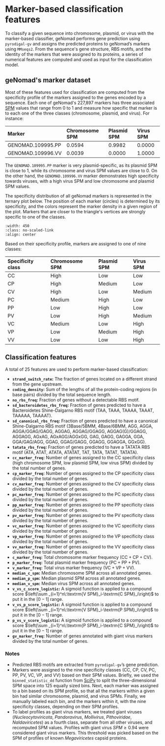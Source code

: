 # Marker-based classification features

To classify a given sequence into chromosome, plasmid, or virus with the marker-based classifier, geNomad performs gene prediction using `pyrodigal-gv` and assigns the predicted proteins to geNomad’s markers using `MMseqs2`. From the sequence's gene structure, RBS motifs, and the identity of the markers that were assigned to its proteins, a series of numerical features are computed and used as input for the classification model.

## geNomad's marker dataset

Most of these features used for classification are computed from the specificity profile of the markers assigned to the genes encoded by a sequence. Each one of geNomad's 227,897 markers has three associated [SPM](https://academic.oup.com/bioinformatics/article/26/9/1273/199782) values that range from 0 to 1 and measure how specific that marker is to each one of the three classes (chromosome, plasmid, and virus). For instance:

| Marker            | Chromosome SPM | Plasmid SPM | Virus SPM |
|:------------------|:---------------|:------------|:----------|
| GENOMAD.109995.PP | 0.0594         | 0.9982      | 0.0000    |
| GENOMAD.109996.VV | 0.0039         | 0.0000      | 1.0000    |

The `GENOMAD.109995.PP` marker is very plasmid-specific, as its plasmid SPM is close to 1, while its chromosome and virus SPM values are close to 0. On the other hand, the `GENOMAD.109996.VV` marker demonstrates high specificity towards viruses, with a high virus SPM and low chromosome and plasmid SPM values.

The specificity distribution of all geNomad markers is represented in the ternary plot below. The position of each marker (circles) is determined by its specificity, and the colors represent the marker density in a given region of the plot. Markers that are closer to the triangle's vertices are strongly specific to one of the classes.

```{image} _static/figures/ternary.png
:width: 450
:class: no-scaled-link
:align: center
```

Based on their specificity profile, markers are assigned to one of nine classes:

| Specificity class | Chromosome SPM | Plasmid SPM | Virus SPM |
|:------------------|:---------------|:------------|:----------|
| CC                | High           | Low         | Low       |
| CP                | High           | Medium      | Low       |
| CV                | High           | Low         | Medium    |
| PC                | Medium         | High        | Low       |
| PP                | Low            | High        | Low       |
| PV                | Low            | High        | Medium    |
| VC                | Medium         | Low         | High      |
| VP                | Low            | Medium      | High      |
| VV                | Low            | Low         | High      |

## Classification features

A total of 25 features are used to perform marker-based classification:

- **`strand_switch_rate`:** The fraction of genes located on a different strand from the gene upstream.
- **`coding_density`:** Sum of the lengths of all the protein-coding regions (in base pairs) divided by the total sequence length.
- **`no_rbs_freq`:** Fraction of genes without a detectable RBS motif.
- **`sd_bacteroidetes_rbs_freq`:** Fraction of genes predicted to have a Bacteroidetes Shine-Dalgarno RBS motif (TAA, TAAA, TAAAA, TAAAT, TAAAAA, TAAAAT).
- **`sd_canonical_rbs_freq`:** Fraction of genes predicted to have a canonical Shine-Dalgarno RBS motif (3Base/5BMM, 4Base/6BMM, AGG, AGGA, AGGA/GGAG/GAGG, AGGAG, AGGAG/GGAGG, AGGAG(G)/GGAGG, AGGAGG, AGxAG, AGxAGG/AGGxGG, GAG, GAGG, GAGGA, GGA, GGA/GAG/AGG, GGAG, GGAG/GAGG, GGAGG, GGAGGA, GGxGG).
- **`tatata_rbs_freq`:** Fraction of genes predicted to have a TATATA RBS motif (ATA, ATAT, ATATA, ATATAT, TAT, TATA, TATAT, TATATA).
- **`cc_marker_freq`:** Number of genes assigned to the CC specificity class (high chromosome SPM, low plasmid SPM, low virus SPM) divided by the total number of genes.
- **`cp_marker_freq`:** Number of genes assigned to the CP specificity class divided by the total number of genes.
- **`cv_marker_freq`:** Number of genes assigned to the CV specificity class divided by the total number of genes.
- **`pc_marker_freq`:** Number of genes assigned to the PC specificity class divided by the total number of genes.
- **`pp_marker_freq`:** Number of genes assigned to the PP specificity class divided by the total number of genes.
- **`pv_marker_freq`:** Number of genes assigned to the PV specificity class divided by the total number of genes.
- **`vc_marker_freq`:** Number of genes assigned to the VC specificity class divided by the total number of genes.
- **`vp_marker_freq`:** Number of genes assigned to the VP specificity class divided by the total number of genes.
- **`vv_marker_freq`:** Number of genes assigned to the VV specificity class divided by the total number of genes.
- **`c_marker_freq`:** Total chromosome marker frequency $(\textrm{CC} + \textrm{CP} + \textrm{CV})$.
- **`p_marker_freq`:** Total plasmid marker frequency $(\textrm{PC} + \textrm{PP} + \textrm{PV})$.
- **`v_marker_freq`:** Total virus marker frequency $(\textrm{VC} + \textrm{VP} + \textrm{VV})$.
- **`median_c_spm`:** Median chromosome SPM across all annotated genes.
- **`median_p_spm`:** Median plasmid SPM across all annotated genes.
- **`median_v_spm`:** Median virus SPM across all annotated genes.
- **`v_vs_c_score_logistic`:** A sigmoid function is applied to a compound score $\left(\sum _{i=1}^n\:\textrm{V SPM}_i-\textrm{C SPM}_i\right)$ to put it in the $[0-1]$ range.
- **`v_vs_p_score_logistic`:** A sigmoid function is applied to a compound score $\left(\sum _{i=1}^n\:\textrm{V SPM}_i-\textrm{P SPM}_i\right)$ to put it in the $[0-1]$ range.
- **`p_vs_v_score_logistic`:** A sigmoid function is applied to a compound score $\left(\sum _{i=1}^n\:\textrm{P SPM}_i-\textrm{C SPM}_i\right)$ to put it in the $[0-1]$ range.
- **`gv_marker_freq`:** Number of genes annotated with giant virus markers divided by the total number of genes.

### Notes

- Predicted RBS motifs are extracted from `pyrodigal-gv`’s gene prediction.
- Markers were assigned to the nine specificity classes (CC, CP, CV, PC, PP, PV, VC, VP, and VV) based on their SPM values. Briefly, we used the `binned_statistic_dd` function from [SciPy](https://scipy.org/) to split the three-dimensional SPM space into 125 equally sized bins. Next, each marker was assigned to a bin based on its SPM profile, so that all the markers within a given bin had similar chromosome, plasmid, and virus SPMs. Finally, we manually labeled each bin, and the markers within it, with the nine specificity classes, depending on their SPM profiles.
- To label profiles as giant virus markers, we treated giant viruses (*Nucleocytoviricota*, *Pandoravirus*, *Mollivirus*, *Pithoviridae*, *Naldaviricetes*) as a fourth class, separate from all other viruses, and recomputed SPM values. Profiles with giant virus $SPM ≥ 0.94$ were considered giant virus markers. This threshold was picked based on the SPM of profiles of known *Megaviricetes* capsid proteins.
